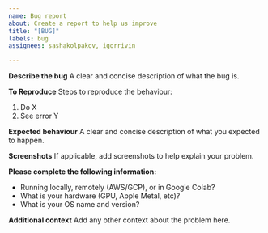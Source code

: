 ```yaml
---
name: Bug report
about: Create a report to help us improve
title: "[BUG]"
labels: bug
assignees: sashakolpakov, igorrivin

---
```


**Describe the bug**
A clear and concise description of what the bug is.

**To Reproduce**
Steps to reproduce the behaviour:
1. Do X
4. See error Y

**Expected behaviour**
A clear and concise description of what you expected to happen.

**Screenshots**
If applicable, add screenshots to help explain your problem.

**Please complete the following information:**
- Running locally, remotely (AWS/GCP), or in Google Colab?
- What is your hardware (GPU, Apple Metal, etc)?
- What is your OS name and version? 

**Additional context**
Add any other context about the problem here.
